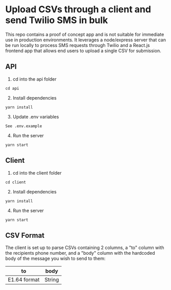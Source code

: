 # Upload CSVs through a client and send Twilio SMS in bulk

This repo contains a proof of concept app and is not suitable for immediate use in production environments. It leverages a node/express server that can be run locally to process SMS requests through Twilio and a React.js frontend app that allows end users to upload a single CSV for submission.

## API

1. cd into the api folder

```
cd api
```

2. Install dependencies

```
yarn install
```

3. Update .env variables

```
See .env.example
```

4. Run the server

```
yarn start
```

## Client

1. cd into the client folder

```
cd client
```

2. Install dependencies

```
yarn install
```

4. Run the server

```
yarn start
```

## CSV Format

The client is set up to parse CSVs containing 2 columns, a "to" column with the recipients phone number, and a "body" column with the hardcoded body of the message you wish to send to them:

to | body
--- | --- 
E1.64 format | String

